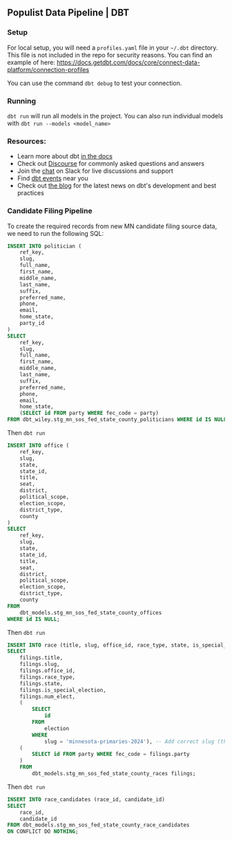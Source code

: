 ## Populist Data Pipeline | DBT

### Setup

For local setup, you will need a `profiles.yaml` file in your `~/.dbt` directory. This file is not included in the repo for security reasons. You can find an example of here: https://docs.getdbt.com/docs/core/connect-data-platform/connection-profiles

You can use the command `dbt debug` to test your connection.

### Running

`dbt run` will run all models in the project. You can also run individual models with `dbt run --models <model_name>`

### Resources:

- Learn more about dbt [in the docs](https://docs.getdbt.com/docs/introduction)
- Check out [Discourse](https://discourse.getdbt.com/) for commonly asked questions and answers
- Join the [chat](https://community.getdbt.com/) on Slack for live discussions and support
- Find [dbt events](https://events.getdbt.com) near you
- Check out [the blog](https://blog.getdbt.com/) for the latest news on dbt's development and best practices

### Candidate Filing Pipeline

To create the required records from new MN candidate filing source data, we need to run the following SQL:

```sql
INSERT INTO politician (
    ref_key,
    slug,
    full_name,
    first_name,
    middle_name,
    last_name,
    suffix,
    preferred_name,
    phone,
    email,
    home_state,
    party_id
)
SELECT
    ref_key,
    slug,
    full_name,
    first_name,
    middle_name,
    last_name,
    suffix,
    preferred_name,
    phone,
    email,
    home_state,
    (SELECT id FROM party WHERE fec_code = party)
FROM dbt_wiley.stg_mn_sos_fed_state_county_politicians WHERE id IS NULL;
```

Then `dbt run`

```sql
INSERT INTO office (
    ref_key,
    slug,
    state,
    state_id,
    title,
    seat,
    district,
    political_scope,
    election_scope,
    district_type,
    county
)
SELECT
    ref_key,
    slug,
    state,
    state_id,
    title,
    seat,
    district,
    political_scope,
    election_scope,
    district_type,
    county
FROM
    dbt_models.stg_mn_sos_fed_state_county_offices
WHERE id IS NULL;
```

Then `dbt run`

```sql
INSERT INTO race (title, slug, office_id, race_type, state, is_special_election, num_elect, election_id, party_id)
SELECT
	filings.title,
	filings.slug,
	filings.office_id,
	filings.race_type,
	filings.state,
	filings.is_special_election,
	filings.num_elect,
	(
		SELECT
			id
		FROM
			election
		WHERE
			slug = 'minnesota-primaries-2024'), -- Add correct slug (this is for primary races)
    (
        SELECT id FROM party WHERE fec_code = filings.party
    )
	FROM
		dbt_models.stg_mn_sos_fed_state_county_races filings;
```

Then `dbt run`

```sql
INSERT INTO race_candidates (race_id, candidate_id)
SELECT
    race_id,
    candidate_id
FROM dbt_models.stg_mn_sos_fed_state_county_race_candidates
ON CONFLICT DO NOTHING;
```
